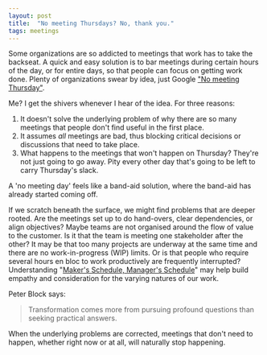 ```yaml
---
layout: post
title:  "No meeting Thursdays? No, thank you."
tags: meetings
---
```

Some organizations are so addicted to meetings that work has to take the backseat.
A quick and easy solution is to bar meetings during certain hours of the day,
or for entire days, so that people can focus on getting work done.
Plenty of organizations swear by idea, just Google ["No meeting Thursday"](https://www.google.com/search?q=no+meeting+thursday).

Me? I get the shivers whenever I hear of the idea. For three reasons:

1. It doesn't solve the underlying problem of why there are so many meetings that people don't find useful in the first place.
2. It assumes *all* meetings are bad, thus blocking critical decisions or discussions that need to take place.
3. What happens to the meetings that won't happen on Thursday? They're not just going to go away. Pity every other day that's going to be left to carry Thursday's slack.

A 'no meeting day' feels like a band-aid solution,
where the band-aid has already started coming off.

If we scratch beneath the surface, we might find 
problems that are deeper rooted. 
Are the meetings set up to do hand-overs, clear dependencies, or align objectives?
Maybe teams are not organised around the flow of value to the customer.
Is it that the team is meeting one stakeholder after the other?
It may be that too many projects are underway at the same time
and there are no work-in-progress (WIP) limits.
Or is that people who require several hours en bloc
to work productively are frequently interrupted?
Understanding "[Maker's Schedule, Manager's Schedule](http://www.paulgraham.com/makersschedule.html)"
may help build empathy and consideration
for the varying natures of our work.

Peter Block says:

> Transformation comes more from pursuing profound questions than seeking practical answers.

When the underlying problems are corrected,
meetings that don't need to happen, whether right now or at all,
will naturally stop happening.